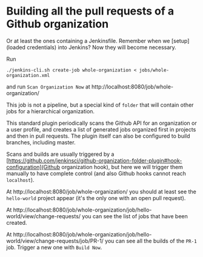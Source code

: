 # Building all the pull requests of a Github organization

Or at least the ones containing a Jenkinsfile. Remember when we [setup](loaded credentials) into Jenkins? Now they will become necessary.

Run
```
./jenkins-cli.sh create-job whole-organization < jobs/whole-organization.xml
```

and run `Scan Organization Now` at http://localhost:8080/job/whole-organization/

This job is not a pipeline, but a special kind of `folder` that will contain other jobs for a hierarchical organization.

This standard plugin periodically scans the Github API for an organization or a user profile, and creates a list of generated jobs organized first in projects and then in pull requests. The plugin itself can also be configured to build branches, including master.

Scans and builds are usually triggered by a [https://github.com/jenkinsci/github-organization-folder-plugin#hook-configuration](Github organization hook), but here we will trigger them manually to have complete control (and also Github hooks cannot reach `localhost`).

At http://localhost:8080/job/whole-organization/ you should at least see the `hello-world` project appear (it's the only one with an open pull request).

At http://localhost:8080/job/whole-organization/job/hello-world/view/change-requests/ you can see the list of jobs that have been created.

At http://localhost:8080/job/whole-organization/job/hello-world/view/change-requests/job/PR-1/ you can see all the builds of the `PR-1` job. Trigger a new one with `Build Now`.
